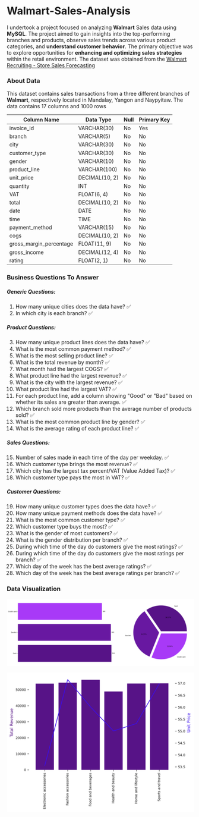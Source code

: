# Walmart-Sales-Analysis

I undertook a project focused on analyzing **Walmart** Sales data using **MySQL**. The project aimed to gain insights into the top-performing branches and products, observe sales trends across various product categories, and **understand customer behavior**. The primary objective was to explore opportunities for **enhancing and optimizing sales strategies** within the retail environment. The dataset was obtained from the [Walmart Recruiting - Store Sales Forecasting](https://www.kaggle.com/c/walmart-recruiting-store-sales-forecasting)

### About Data
This dataset contains sales transactions from a three different branches of **Walmart**, respectively located in Mandalay, Yangon and Naypyitaw. The data contains 17 columns and 1000 rows

| Column Name             | Data Type              | Null | Primary Key |
|-------------------------|------------------------|------|-------------|
| invoice_id              | VARCHAR(30)            | No   | Yes         |
| branch                  | VARCHAR(5)             | No   | No          |
| city                    | VARCHAR(30)            | No   | No          |
| customer_type           | VARCHAR(30)            | No   | No          |
| gender                  | VARCHAR(10)            | No   | No          |
| product_line            | VARCHAR(100)           | No   | No          |
| unit_price              | DECIMAL(10, 2)         | No   | No          |
| quantity                | INT                    | No   | No          |
| VAT                     | FLOAT(6, 4)            | No   | No          |
| total                   | DECIMAL(10, 2)         | No   | No          |
| date                    | DATE                   | No   | No          |
| time                    | TIME                   | No   | No          |
| payment_method          | VARCHAR(15)            | No   | No          |
| cogs                    | DECIMAL(10, 2)         | No   | No          |
| gross_margin_percentage | FLOAT(11, 9)           | No   | No          |
| gross_income            | DECIMAL(12, 4)         | No   | No          |
| rating                  | FLOAT(2, 1)            | No   | No          |


### Business Questions To Answer

##### Generic Questions:
1. How many unique cities does the data have? ✅
2. In which city is each branch? ✅

##### Product Questions:
3. How many unique product lines does the data have? ✅
4. What is the most common payment method? ✅
5. What is the most selling product line? ✅
6. What is the total revenue by month? ✅
7. What month had the largest COGS? ✅
8. What product line had the largest revenue? ✅
9. What is the city with the largest revenue? ✅
10. What product line had the largest VAT? ✅
11. For each product line, add a column showing "Good" or "Bad" based on whether its sales are greater than average. ✅
12. Which branch sold more products than the average number of products sold? ✅
13. What is the most common product line by gender? ✅
14. What is the average rating of each product line? ✅

##### Sales Questions:
15. Number of sales made in each time of the day per weekday. ✅
16. Which customer type brings the most revenue? ✅
17. Which city has the largest tax percent/VAT (Value Added Tax)? ✅
18. Which customer type pays the most in VAT? ✅

##### Customer Questions:
19. How many unique customer types does the data have? ✅
20. How many unique payment methods does the data have? ✅
21. What is the most common customer type? ✅
22. Which customer type buys the most? ✅
23. What is the gender of most customers? ✅
24. What is the gender distribution per branch? ✅
25. During which time of the day do customers give the most ratings? ✅
26. During which time of the day do customers give the most ratings per branch? ✅
27. Which day of the week has the best average ratings? ✅
28. Which day of the week has the best average ratings per branch? ✅

### Data Visualization
!["payment_method"](payment_method.png)

!["product_lines_and_unit_price"](product_lines_and_unit_price.png)
